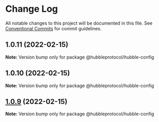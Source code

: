 # Change Log

All notable changes to this project will be documented in this file.
See [Conventional Commits](https://conventionalcommits.org) for commit guidelines.

## 1.0.11 (2022-02-15)

**Note:** Version bump only for package @hubbleprotocol/hubble-config





## 1.0.10 (2022-02-15)

**Note:** Version bump only for package @hubbleprotocol/hubble-config





## [1.0.9](https://github.com/hubbleprotocol/hubble-common/compare/v1.0.8...v1.0.9) (2022-02-15)

**Note:** Version bump only for package @hubbleprotocol/hubble-config
